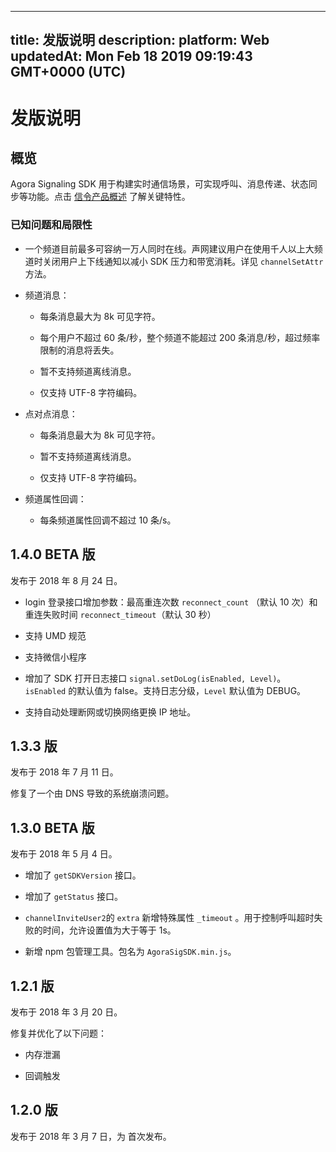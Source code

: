
---
title: 发版说明
description: 
platform: Web
updatedAt: Mon Feb 18 2019 09:19:43 GMT+0000 (UTC)
---
# 发版说明
## 概览

Agora Signaling SDK 用于构建实时通信场景，可实现呼叫、消息传递、状态同步等功能。点击 [信令产品概述](https://docs.agora.io/cn/Signaling/product_signaling?platform=All%20Platforms) 了解关键特性。

### 已知问题和局限性

-   一个频道目前最多可容纳一万人同时在线。声网建议用户在使用千人以上大频道时关闭用户上下线通知以减小 SDK 压力和带宽消耗。详见 `channelSetAttr` 方法。

-   频道消息：

    -   每条消息最大为 8k 可见字符。

    -   每个用户不超过 60 条/秒，整个频道不能超过 200 条消息/秒，超过频率限制的消息将丢失。

    -   暂不支持频道离线消息。

    -   仅支持 UTF-8 字符编码。

-   点对点消息：

    -   每条消息最大为 8k 可见字符。

    -   暂不支持频道离线消息。

    -   仅支持 UTF-8 字符编码。

-   频道属性回调：

    -   每条频道属性回调不超过 10 条/s。



## 1.4.0 BETA 版

发布于 2018 年 8 月 24 日。

-   login 登录接口增加参数：最高重连次数 `reconnect_count` （默认 10 次）和重连失败时间 `reconnect_timeout`（默认 30 秒）

-   支持 UMD 规范

-   支持微信小程序

-   增加了 SDK 打开日志接口 `signal.setDoLog(isEnabled, Level)`。`isEnabled` 的默认值为 false。支持日志分级，`Level` 默认值为 DEBUG。

-   支持自动处理断网或切换网络更换 IP 地址。


## 1.3.3 版 

发布于 2018 年 7 月 11 日。

修复了一个由 DNS 导致的系统崩溃问题。

## 1.3.0 BETA 版

发布于 2018 年 5 月 4 日。

-   增加了 `getSDKVersion` 接口。

-   增加了 `getStatus` 接口。

-   `channelInviteUser2`的 `extra` 新增特殊属性 `_timeout` 。用于控制呼叫超时失败的时间，允许设置值为大于等于 1s。

-   新增 npm 包管理工具。包名为 `AgoraSigSDK.min.js`。


## 1.2.1 版 

发布于 2018 年 3 月 20 日。

修复并优化了以下问题：

-   内存泄漏

-   回调触发


## 1.2.0 版 

发布于 2018 年 3 月 7 日，为
首次发布。


